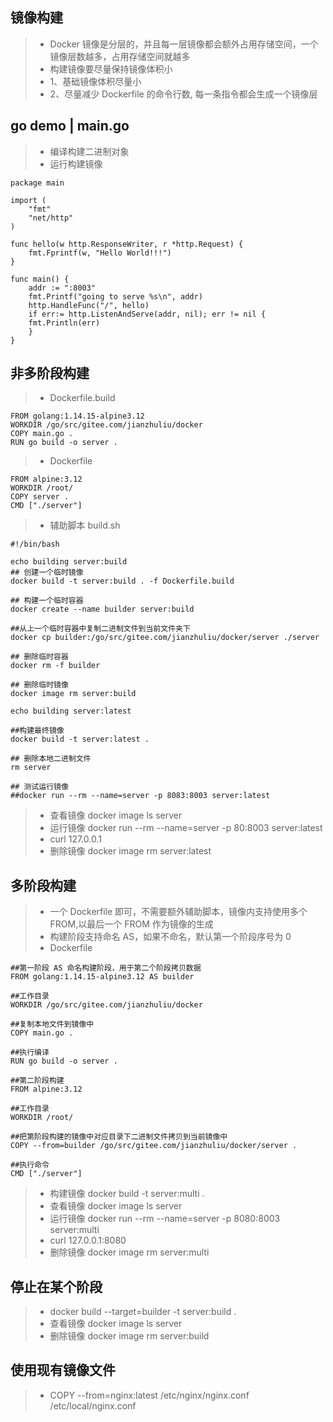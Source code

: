 ## 镜像构建
>- Docker 镜像是分层的，并且每一层镜像都会额外占用存储空间，一个镜像层数越多，占用存储空间就越多
>- 构建镜像要尽量保持镜像体积小
>- 1、基础镜像体积尽量小
>- 2、尽量减少 Dockerfile 的命令行数, 每一条指令都会生成一个镜像层

## go demo | main.go
>- 编译构建二进制对象
>- 运行构建镜像

```
package main

import (
	"fmt"
	"net/http"
)

func hello(w http.ResponseWriter, r *http.Request) {
	fmt.Fprintf(w, "Hello World!!!")
}

func main() {
	addr := ":8003"
	fmt.Printf("going to serve %s\n", addr)
	http.HandleFunc("/", hello)
	if err:= http.ListenAndServe(addr, nil); err != nil {
	fmt.Println(err)
	}
}

```

## 非多阶段构建
>- Dockerfile.build
```
FROM golang:1.14.15-alpine3.12
WORKDIR /go/src/gitee.com/jianzhuliu/docker
COPY main.go . 
RUN go build -o server .
```

>- Dockerfile
```
FROM alpine:3.12
WORKDIR /root/
COPY server .
CMD ["./server"] 

```

>- 辅助脚本 build.sh 
```
#!/bin/bash

echo building server:build
## 创建一个临时镜像
docker build -t server:build . -f Dockerfile.build

## 构建一个临时容器
docker create --name builder server:build

##从上一个临时容器中复制二进制文件到当前文件夹下
docker cp builder:/go/src/gitee.com/jianzhuliu/docker/server ./server

## 删除临时容器
docker rm -f builder

## 删除临时镜像
docker image rm server:build

echo building server:latest

##构建最终镜像
docker build -t server:latest .

## 删除本地二进制文件
rm server

## 测试运行镜像 
##docker run --rm --name=server -p 8083:8003 server:latest

```

>- 查看镜像  docker image ls server
>- 运行镜像  docker run --rm --name=server -p 80:8003 server:latest
>- curl 127.0.0.1
>- 删除镜像 docker image rm server:latest

## 多阶段构建
>- 一个 Dockerfile 即可，不需要额外辅助脚本，镜像内支持使用多个 FROM,以最后一个 FROM 作为镜像的生成
>- 构建阶段支持命名 AS，如果不命名，默认第一个阶段序号为 0
>- Dockerfile
```
##第一阶段 AS 命名构建阶段，用于第二个阶段拷贝数据
FROM golang:1.14.15-alpine3.12 AS builder

##工作目录
WORKDIR /go/src/gitee.com/jianzhuliu/docker 

##复制本地文件到镜像中
COPY main.go .    

##执行编译
RUN go build -o server . 

##第二阶段构建
FROM alpine:3.12   

##工作目录
WORKDIR /root/  

##把第阶段构建的镜像中对应目录下二进制文件拷贝到当前镜像中
COPY --from=builder /go/src/gitee.com/jianzhuliu/docker/server .  

##执行命令
CMD ["./server"]  

```

>- 构建镜像  docker build -t server:multi .
>- 查看镜像  docker image ls server
>- 运行镜像  docker run --rm --name=server -p 8080:8003 server:multi
>- curl 127.0.0.1:8080
>- 删除镜像 docker image rm server:multi


## 停止在某个阶段
>- docker build --target=builder -t server:build .
>- 查看镜像  docker image ls server
>- 删除镜像  docker image rm server:build

## 使用现有镜像文件
>- COPY --from=nginx:latest /etc/nginx/nginx.conf /etc/local/nginx.conf